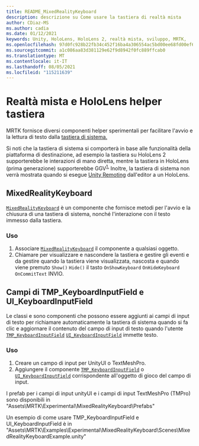 ```yaml
---
title: README_MixedRealityKeyboard
description: descrizione su Come usare la tastiera di realtà mista
author: CDiaz-MS
ms.author: cadia
ms.date: 01/12/2021
keywords: Unity, HoloLens, HoloLens 2, realtà mista, sviluppo, MRTK,
ms.openlocfilehash: 97d0fc928b22fb34c452f16ba4a306554ac5bd00ee68fd00ef6831432f36a41f
ms.sourcegitcommit: a1c086aa83d381129e62f9d8942f0fc889ffcab0
ms.translationtype: MT
ms.contentlocale: it-IT
ms.lasthandoff: 08/05/2021
ms.locfileid: "115211639"
---
```

# <a name="mixed-reality-and-hololens-keyboard-helper-classes"></a>Realtà mista e HoloLens helper tastiera

MRTK fornisce diversi componenti helper sperimentali per facilitare l'avvio e la lettura di testo dalla [tastiera di sistema.](../ux-building-blocks/system-keyboard.md)

Si noti che la tastiera di sistema si comporterà in base alle funzionalità della piattaforma di destinazione, ad esempio la tastiera su HoloLens 2 supporterebbe le interazioni di mano diretta, mentre la tastiera in HoloLens (prima generazione) supporterebbe GGV<sup>[1.](https://docs.microsoft.com/windows/mixed-reality/gaze)</sup> Inoltre, la tastiera di sistema non verrà mostrata quando si esegue [Unity Remoting](../tools/holographic-remoting.md) dall'editor a un HoloLens.

## <a name="mixedrealitykeyboard"></a>MixedRealityKeyboard

[`MixedRealityKeyboard`](xref:Microsoft.MixedReality.Toolkit.Experimental.UI.MixedRealityKeyboard) è un componente che fornisce metodi per l'avvio e la chiusura di una tastiera di sistema, nonché l'interazione con il testo immesso dalla tastiera.  

### <a name="how-to-use"></a>Uso

1. Associare [`MixedRealityKeyboard`](xref:Microsoft.MixedReality.Toolkit.Experimental.UI.MixedRealityKeyboard) il componente a qualsiasi oggetto.
2. Chiamare per visualizzare e nascondere la tastiera e gestire gli eventi e da gestire quando la tastiera viene visualizzata, nascosta e quando viene premuto `Show()` `Hide()` il tasto `OnShowKeyboard` `OnHideKeyboard` `OnCommitText` INVIO.

## <a name="input-fields-tmp_keyboardinputfield-and-ui_keyboardinputfield"></a>Campi di TMP_KeyboardInputField e UI_KeyboardInputField

Le classi e sono componenti che possono essere aggiunti ai campi di input di testo per richiamare automaticamente la tastiera di sistema quando si fa clic e aggiornare il contenuto del campo di input di testo quando l'utente [`TMP_KeyboardInputField`](xref:Microsoft.MixedReality.Toolkit.Experimental.UI.TMP_KeyboardInputField) [`UI_KeyboardInputField`](xref:Microsoft.MixedReality.Toolkit.Experimental.UI.UI_KeyboardInputField) immette testo.

### <a name="how-to-use"></a>Uso

1. Creare un campo di input per UnityUI o TextMeshPro.
2. Aggiungere il componente [`TMP_KeyboardInputField`](xref:Microsoft.MixedReality.Toolkit.Experimental.UI.TMP_KeyboardInputField) o [`UI_KeyboardInputField`](xref:Microsoft.MixedReality.Toolkit.Experimental.UI.UI_KeyboardInputField) corrispondente all'oggetto di gioco del campo di input.

I prefab per i campi di input unityUI e i campi di input TextMeshPro (TMPro) sono disponibili in "Assets\MRTK\Experimental\MixedRealityKeyboard\Prefabs"

Un esempio di come usare TMP_KeyboardInputField e UI_KeyboardInputField è in "Assets\MRTK\Examples\Experimental\MixedRealityKeyboard\Scenes\MixedRealityKeyboardExample.unity"
